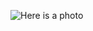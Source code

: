 ![ Here is a photo](https://user-images.githubusercontent.com/107248339/177526729-8ef6a8e8-9f59-4802-8e39-969c39cef6f8.JPG "This is me smiling")

